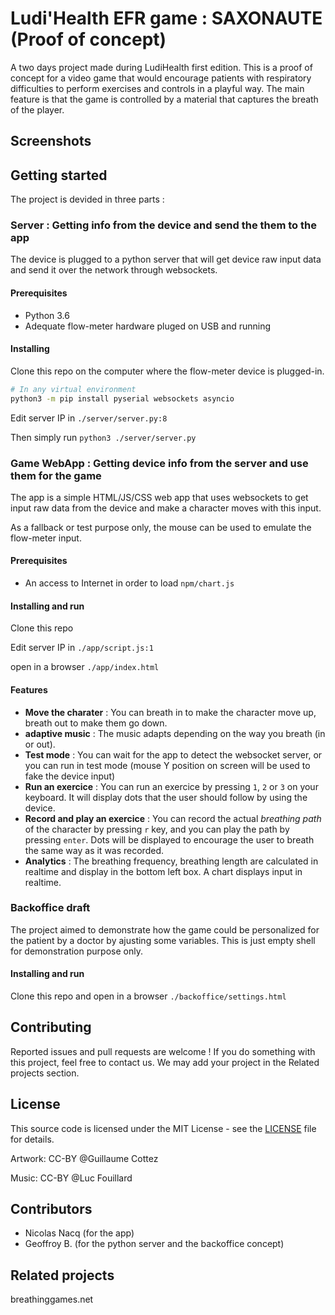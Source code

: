 # Ludi'Health EFR game : SAXONAUTE (Proof of concept)

A two days project made during LudiHealth first edition. This is a proof of concept for a video game that would encourage patients with respiratory difficulties to perform exercises and controls in a playful way. The main feature is that the game is controlled by a material that captures the breath of the player.


## Screenshots

## Getting started

The project is devided in three parts : 

### Server : Getting info from the device and send the them to the app

The device is plugged to a python server that will get device raw input data and send it over the network through websockets.

#### Prerequisites

* Python 3.6
* Adequate flow-meter hardware pluged on USB and running

#### Installing

Clone this repo on the computer where the flow-meter device is plugged-in.

```sh
# In any virtual environment
python3 -m pip install pyserial websockets asyncio
```
Edit server IP in `./server/server.py:8`

Then simply run ```python3 ./server/server.py```


### Game WebApp : Getting device info from the server and use them for the game


The app is a simple HTML/JS/CSS web app that uses websockets to get input raw data from the device and make a character moves with this input. 

As a fallback or test purpose only, the mouse can be used to emulate the flow-meter input.


#### Prerequisites

* An access to Internet in order to load `npm/chart.js`

#### Installing and run

Clone this repo 

Edit server IP in `./app/script.js:1`

 open in a browser `./app/index.html`

#### Features
 
 - **Move the charater** : You can breath in to make the character move up, breath out to make them go down.
 - **adaptive music** : The music adapts depending on the way you breath (in or out).
 - **Test mode** : You can wait for the app to detect the websocket server, or you can run in test mode (mouse Y position on screen will be used to fake the device input)
 - **Run an exercice** : You can run an exercice by pressing `1`, `2` or `3` on your keyboard. It will display dots that the user should follow by using the device.
 - **Record and play an exercice** : You can record the actual *breathing path* of the character by pressing `r` key, and you can play the path by pressing `enter`. Dots will be displayed to encourage the user to breath the same way as it was recorded.
 - **Analytics** : The breathing frequency, breathing length are calculated in realtime and display in the bottom left box. A chart displays input in realtime.

### Backoffice draft

The project aimed to demonstrate how the game could be personalized for the patient by a doctor by ajusting some variables. This is just empty shell for demonstration purpose only.

#### Installing and run


Clone this repo and open in a browser `./backoffice/settings.html`

## Contributing

Reported issues and pull requests are welcome ! If you do something with this project, feel free to contact us. We may add your project in the Related projects section.


## License

This source code is licensed under the MIT License - see the [LICENSE](LICENSE) file for details.

Artwork: CC-BY @Guillaume Cottez 

Music: CC-BY @Luc Fouillard


## Contributors

- Nicolas Nacq (for the app)
- Geoffroy B. (for the python server and the backoffice concept)

## Related projects

breathinggames.net